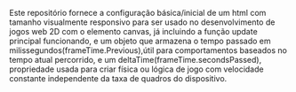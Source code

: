Este repositório fornece a configuração básica/inicial de um html com tamanho visualmente responsivo para ser usado no desenvolvimento de jogos web 2D com o elemento canvas, já incluindo a função update principal funcionando, e um objeto que armazena o tempo passado em milissegundos(frameTime.Previous),útil para comportamentos baseados no tempo atual percorrido, e um deltaTime(frameTime.secondsPassed), propriedade usada para criar física ou lógica de jogo com velocidade constante independente da taxa de quadros do dispositivo.

